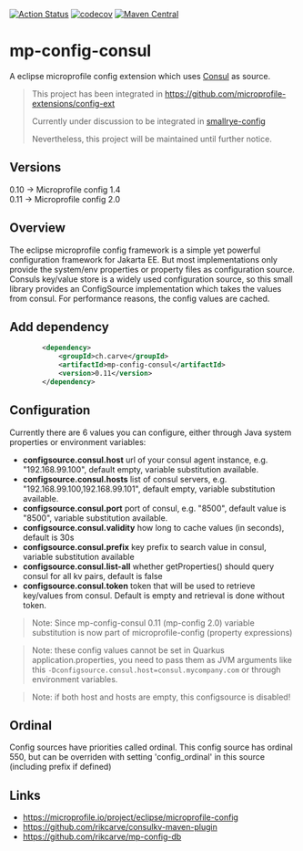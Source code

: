 [![Action Status](https://github.com/rikcarve/mp-config-consul/workflows/ci/badge.svg)](https://github.com/rikcarve/mp-config-consul/actions)
[![codecov](https://codecov.io/gh/rikcarve/mp-config-consul/branch/master/graph/badge.svg)](https://codecov.io/gh/rikcarve/mp-config-consul)
[![Maven Central](https://maven-badges.herokuapp.com/maven-central/ch.carve/mp-config-consul/badge.svg?style=flat-square)](https://maven-badges.herokuapp.com/maven-central/ch.carve/mp-config-consul/)

# mp-config-consul
A eclipse microprofile config extension which uses [Consul](https://www.consul.io/) as source.

> This project has been integrated in https://github.com/microprofile-extensions/config-ext
>
> Currently under discussion to be integrated in [smallrye-config](https://github.com/smallrye/smallrye-config/issues/187)
>
> Nevertheless, this project will be maintained until further notice.

## Versions
0.10 -> Microprofile config 1.4 \
0.11 -> Microprofile config 2.0

## Overview
The eclipse microprofile config framework is a simple yet powerful configuration framework for Jakarta EE. But most implementations only provide the system/env properties or property files as configuration source. Consuls key/value store is a widely used configuration source, so this small library provides an ConfigSource implementation which takes the values from consul. For performance reasons, the config values are cached.

## Add dependency
```xml
        <dependency>
            <groupId>ch.carve</groupId>
            <artifactId>mp-config-consul</artifactId>
            <version>0.11</version>
        </dependency>
```

## Configuration
Currently there are 6 values you can configure, either through Java system properties or environment variables:
* **configsource.consul.host** url of your consul agent instance, e.g. "192.168.99.100", default empty, variable substitution available.
* **configsource.consul.hosts** list of consul servers, e.g. "192.168.99.100,192.168.99.101", default empty, variable substitution available.
* **configsource.consul.port** port of consul, e.g. "8500", default value is "8500", variable substitution available.
* **configsource.consul.validity** how long to cache values (in seconds), default is 30s
* **configsource.consul.prefix** key prefix to search value in consul, variable substitution available
* **configsource.consul.list-all** whether getProperties() should query consul for all kv pairs, default is false
* **configsource.consul.token** token that will be used to retrieve key/values from consul. Default is empty and retrieval is done without token.

> Note: Since mp-config-consul 0.11 (mp-config 2.0) variable substitution is now part of microprofile-config (property expressions)

> Note: these config values cannot be set in Quarkus application.properties, you need to pass them as JVM arguments like this `-Dconfigsource.consul.host=consul.mycompany.com` or through environment variables.

> Note: if both host and hosts are empty, this configsource is disabled!

## Ordinal
Config sources have priorities called ordinal. This config source has ordinal 550, but can be overriden with setting 'config_ordinal' in this source (including prefix if defined)

## Links
* https://microprofile.io/project/eclipse/microprofile-config
* https://github.com/rikcarve/consulkv-maven-plugin
* https://github.com/rikcarve/mp-config-db
